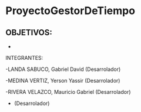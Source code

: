# ProyectoGestorDeTiempo
OBJETIVOS:
-
-
INTEGRANTES:

-LANDA SABUCO, Gabriel David (Desarrolador)

-MEDINA VERTIZ, Yerson Yassir (Desarrolador)

-RIVERA VELAZCO, Mauricio Gabriel (Desarrolador)

- (Desarrolador)
